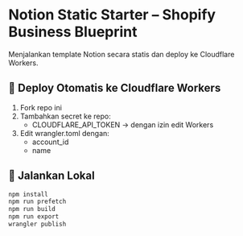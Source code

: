 # Notion Static Starter – Shopify Business Blueprint

Menjalankan template Notion secara statis dan deploy ke Cloudflare Workers.

## 🚀 Deploy Otomatis ke Cloudflare Workers

1. Fork repo ini
2. Tambahkan secret ke repo:
   - CLOUDFLARE_API_TOKEN → dengan izin edit Workers
3. Edit wrangler.toml dengan:
   - account_id
   - name

## 🔧 Jalankan Lokal

```bash
npm install
npm run prefetch
npm run build
npm run export
wrangler publish
```
